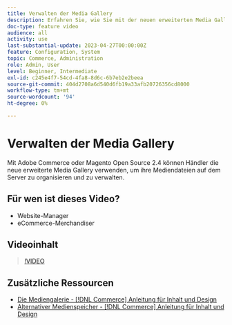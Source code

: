 ```yaml
---
title: Verwalten der Media Gallery
description: Erfahren Sie, wie Sie mit der neuen erweiterten Media Gallery Mediendateien auf dem Server organisieren und verwalten können.
doc-type: feature video
audience: all
activity: use
last-substantial-update: 2023-04-27T00:00:00Z
feature: Configuration, System
topic: Commerce, Administration
role: Admin, User
level: Beginner, Intermediate
exl-id: c245e4f7-54cd-4fa8-8d6c-6b7eb2e2beea
source-git-commit: 404d2708a6d540d6fb19a33afb20726356cd8000
workflow-type: tm+mt
source-wordcount: '94'
ht-degree: 0%

---
```


# Verwalten der Media Gallery

Mit Adobe Commerce oder Magento Open Source 2.4 können Händler die neue erweiterte Media Gallery verwenden, um ihre Mediendateien auf dem Server zu organisieren und zu verwalten.

## Für wen ist dieses Video?

- Website-Manager
- eCommerce-Merchandiser

## Videoinhalt

>[!VIDEO](https://video.tv.adobe.com/v/343785?quality=12&learn=on)

## Zusätzliche Ressourcen

- [Die Mediengalerie - [!DNL Commerce] Anleitung für Inhalt und Design](https://experienceleague.adobe.com/docs/commerce-admin/content-design/media/gallery/media-gallery.html)
- [Alternativer Medienspeicher - [!DNL Commerce] Anleitung für Inhalt und Design](https://experienceleague.adobe.com/docs/commerce-admin/content-design/media/storage/media-storage.html)
